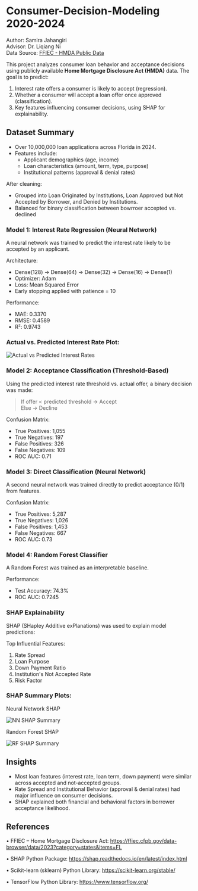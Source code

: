 # Consumer-Decision-Modeling 2020-2024

Author: Samira Jahangiri  
Advisor: Dr. Liqiang Ni  
Data Source: [FFIEC - HMDA Public Data](https://ffiec.cfpb.gov/data-publication/modified-lar/2024)

This project analyzes consumer loan behavior and acceptance decisions using publicly available **Home Mortgage Disclosure Act (HMDA)** data. The goal is to predict:

1. Interest rate offers a consumer is likely to accept (regression).
2. Whether a consumer will accept a loan offer once approved (classification).
3. Key features influencing consumer decisions, using SHAP for explainability.


## Dataset Summary

- Over 10,000,000 loan applications across Florida in 2024.
- Features include:
  - Applicant demographics (age, income)
  - Loan characteristics (amount, term, type, purpose)
  - Institutional patterns (approval & denial rates)

After cleaning:
- Grouped into Loan Originated by Institutions, Loan Approved but Not Accepted by Borrower, and Denied by Institutions.
- Balanced for binary classification between bowrroer accepted vs. declined


### Model 1: Interest Rate Regression (Neural Network)

A neural network was trained to predict the interest rate likely to be accepted by an applicant. 

Architecture:
- Dense(128) → Dense(64) → Dense(32) → Dense(16) → Dense(1)
- Optimizer: Adam  
- Loss: Mean Squared Error  
- Early stopping applied with patience = 10

Performance:
- MAE: 0.3370  
- RMSE: 0.4589  
- R²: 0.9743  

### Actual vs. Predicted Interest Rate Plot:

![Actual vs Predicted Interest Rates](images/actual_vs_predicted.png)



### Model 2: Acceptance Classification (Threshold-Based)

Using the predicted interest rate threshold vs. actual offer, a binary decision was made:

> If offer < predicted threshold → Accept  
> Else → Decline

Confusion Matrix:
- True Positives: 1,055  
- True Negatives: 197  
- False Positives: 326  
- False Negatives: 109  
- ROC AUC: 0.71


### Model 3: Direct Classification (Neural Network)

A second neural network was trained directly to predict acceptance (0/1) from features.

Confusion Matrix:
- True Positives: 5,287  
- True Negatives: 1,026  
- False Positives: 1,453  
- False Negatives: 667  
- ROC AUC: 0.73


### Model 4: Random Forest Classifier

A Random Forest was trained as an interpretable baseline.

Performance:
- Test Accuracy: 74.3%  
- ROC AUC: 0.7245



### SHAP Explainability

SHAP (SHapley Additive exPlanations) was used to explain model predictions:

Top Influential Features:
1. Rate Spread
2. Loan Purpose
3. Down Payment Ratio
4. Institution's Not Accepted Rate
5. Risk Factor

### SHAP Summary Plots:

Neural Network SHAP

![NN SHAP Summary](images/nn_shap_summary.png)

Random Forest SHAP

![RF SHAP Summary](images/rf_shap_summary.png)



## Insights

- Most loan features (interest rate, loan term, down payment) were similar across accepted and not-accepted groups.
- Rate Spread and Institutional Behavior (approval & denial rates) had major influence on consumer decisions.
- SHAP explained both financial and behavioral factors in borrower acceptance likelihood.



## References

• FFIEC – Home Mortgage Disclosure Act:
https://ffiec.cfpb.gov/data-browser/data/2023?category=states&items=FL

• SHAP Python Package:
https://shap.readthedocs.io/en/latest/index.html

• Scikit-learn (sklearn) Python Library:
https://scikit-learn.org/stable/

• TensorFlow Python Library:
https://www.tensorflow.org/



